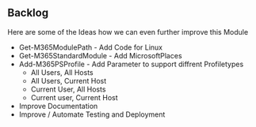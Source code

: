 ## Backlog

Here are some of the Ideas how we can even further improve this Module

- Get-M365ModulePath - Add Code for Linux
- Get-M365StandardModule - Add MicrosoftPlaces
- Add-M365PSProfile - Add Parameter to support diffrent Profiletypes
  - All Users, All Hosts
  - All Users, Current Host
  - Current User, All Hosts
  - Current user, Current Host
- Improve Documentation
- Improve / Automate Testing and Deployment
